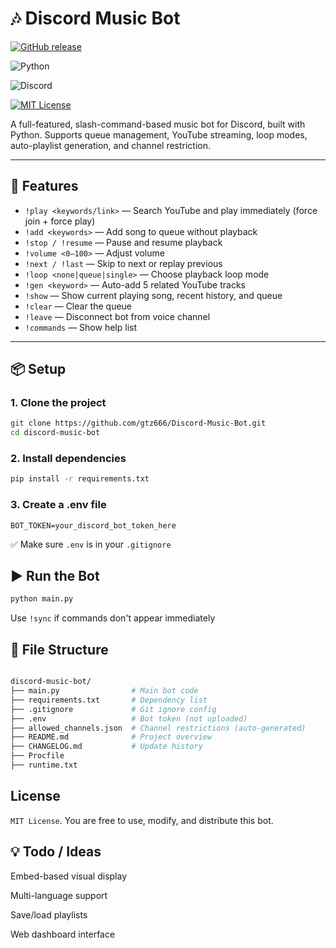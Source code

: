# 🎶 Discord Music Bot

[![GitHub release](https://img.shields.io/github/v/release/gtz666/Discord-Music-Bot?include_prereleases)](https://github.com/gtz666/Discord-Music-Bot/releases)

![Python](https://img.shields.io/badge/Python-3.10%2B-blue.svg)

![Discord](https://img.shields.io/badge/discord.py-2.x-purple)

[![MIT License](https://img.shields.io/badge/license-MIT-green.svg)](LICENSE.txt)

A full-featured, slash-command-based music bot for Discord, built with Python. Supports queue management, YouTube streaming, loop modes, auto-playlist generation, and channel restriction.

---

## 🚀 Features

- `!play <keywords/link>` — Search YouTube and play immediately (force join + force play)
- `!add <keywords>` — Add song to queue without playback
- `!stop / !resume` — Pause and resume playback
- `!volume <0–100>` — Adjust volume
- `!next / !last` — Skip to next or replay previous
- `!loop <none|queue|single>` — Choose playback loop mode
- `!gen <keyword>` — Auto-add 5 related YouTube tracks
- `!show` — Show current playing song, recent history, and queue
- `!clear` — Clear the queue
- `!leave` — Disconnect bot from voice channel
- `!commands` — Show help list

---

## 📦 Setup

### 1. Clone the project

```bash
git clone https://github.com/gtz666/Discord-Music-Bot.git
cd discord-music-bot
```

### 2. Install dependencies

```bash
pip install -r requirements.txt
```

### 3. Create a .env file

```BOT_TOKEN=your_discord_bot_token_here```

✅ Make sure ```.env``` is in your ```.gitignore```

## ▶️ Run the Bot
```bash
python main.py
```

Use ```!sync``` if commands don't appear immediately

## 📁 File Structure

```bash

discord-music-bot/
├── main.py                # Main bot code
├── requirements.txt       # Dependency list
├── .gitignore             # Git ignore config
├── .env                   # Bot token (not uploaded)
├── allowed_channels.json  # Channel restrictions (auto-generated)
├── README.md              # Project overview
├── CHANGELOG.md           # Update history
├── Procfile          
├── runtime.txt
```

## License

``MIT License``. You are free to use, modify, and distribute this bot.


## 💡 Todo / Ideas

Embed-based visual display

Multi-language support

Save/load playlists

Web dashboard interface
